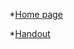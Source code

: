 *[Home page](https://mishaelrosenthal.github.io/Encryption/)

*[Handout](https://docs.google.com/document/d/1_OJGf6RXiiQiHDTMdqQsaTMjvrYwa14alrMg8J-_a1w/edit?usp=sharing)
